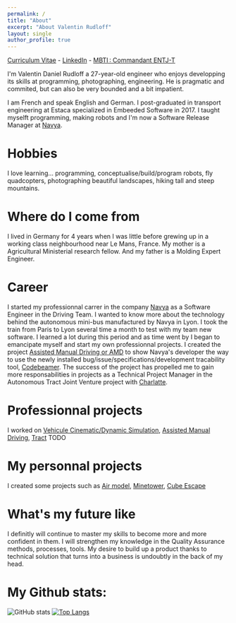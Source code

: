 ```yaml
---
permalink: /
title: "About"
excerpt: "About Valentin Rudloff"
layout: single
author_profile: true
---
```


[Curriculum Vitae](assets/pdf/cv_en.pdf) - [LinkedIn](https://www.linkedin.com/in/rudloffvalentin/) - [MBTI : Commandant ENTJ-T](https://www.16personalities.com/entj-personality)

I'm Valentin Daniel Rudloff a 27-year-old engineer who enjoys developping its skills at programming, photographing, engineering. He is pragmatic and commited, but can also be very bounded and a bit impatient.

I am French and speak English and German. I post-graduated in transport engineering at Estaca specialized in Embeeded Software in 2017. I taught myselft programming, making robots and I'm now a Software Release Manager at [Navya](https://www.navya.tech).

# Hobbies
I love learning... programming, conceptualise/build/program robots, fly quadcopters, photographing beautiful landscapes, hiking tall and steep mountains.

# Where do I come from
I lived in Germany for 4 years when I was little before grewing up in a working class neighbourhood near Le Mans, France. My mother is a Agricultural Ministerial research fellow. And my father is a Molding Expert Engineer.

# Career
I started my professionnal carrer in the company [Navya](https://www.navya.tech) as a Software Engineer in the Driving Team. I wanted to know more about the technology behind the autonomous mini-bus manufactured by Navya in Lyon. I took the train from Paris to Lyon several time a month to test with my team new software. I learned a lot during this period and as time went by I began to emancipate myself and start my own professionnal projects. I created the project [Assisted Manual Driving or AMD](projects) to show Navya's developer the way to use the newly installed bug/issue/specifications/development tracability tool, [Codebeamer](https://codebeamer.com/). The success of the project has propelled me to gain more responsabilities in projects as a Technical Project Manager in the Autonomous Tract Joint Venture project with [Charlatte](https://charlattemanutention.fayat.com/fr/produits/autonomr-tract-tracteur-autonome).

# Professionnal projects 
I worked on [Vehicule Cinematic/Dynamic Simulation](projects), [Assisted Manual Driving](projects), [Tract](projects) TODO

# My personnal projects
I created some projects such as [Air model](projects), [Minetower](projects), [Cube Escape](projects)

# What's my future like
I definitly will continue to master my skills to become more and more confident in them. I will strengthen my knowledge in the Quality Assurance methods, processes, tools. My desire to build up a product thanks to technical solution that turns into a business is undoubtly in the back of my head.

# My Github stats:
![GitHub stats](https://github-readme-stats.vercel.app/api?username=gamma-software&show_icons=true&title_color=ffc857&icon_color=8ac926&text_color=daf7dc&bg_color=151515&hide=["stars"])
[![Top Langs](https://github-readme-stats.vercel.app/api/top-langs/?username=gamma-software&layout=compact&text_color=daf7dc&bg_color=151515)](https://github.com/anuraghazra/github-readme-stats)